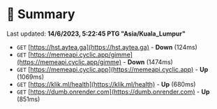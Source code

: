 # 📖 Summary
Last updated: **14/6/2023, 5:22:45 PTG "Asia/Kuala_Lumpur"**

- `GET` [https://hst.aytea.ga](https://hst.aytea.ga) - **Down** (124ms)
- `GET` [https://memeapi.cyclic.app/gimme](https://memeapi.cyclic.app/gimme) - **Down** (1474ms)
- `GET` [https://memeapi.cyclic.app](https://memeapi.cyclic.app) - **Up** (1069ms)
- `GET` [https://klik.ml/health](https://klik.ml/health) - **Up** (680ms)
- `GET` [https://dumb.onrender.com](https://dumb.onrender.com) - **Up** (851ms)

